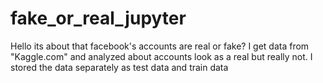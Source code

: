 # fake_or_real_jupyter
Hello its about that facebook's accounts are real or fake?
I get data from "Kaggle.com" and analyzed  about accounts look as a real but really not. 
I stored the data separately as test data and train data
